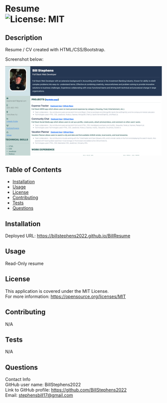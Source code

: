 # Resume<br>![License: MIT](https://img.shields.io/badge/License-MIT-yellow.svg)

  ## Description

  Resume / CV created with HTML/CSS/Bootstrap.

  Screenshot below:

  ![resume](./images/billresume.png)
  
  ## Table of Contents
  
  - [Installation](#installation)
  - [Usage](#usage)
  - [License](#license)
  - [Contributing](#contributing)
  - [Tests](#tests)
  - [Questions](#questions)
  
  ## Installation
  
  Deployed URL:  https://billstephens2022.github.io/BillResume
  
  ## Usage
  
  Read-Only resume

  ## License
This application is covered under the MIT License.
<br>For more information: https://opensource.org/licenses/MIT
  
  ## Contributing
  N/A
  
  ## Tests
  N/A

  ## Questions
  Contact Info<br>
  GitHub user name: BillStephens2022<br>
  Link to GitHub profile: https://github.com/BillStephens2022<br>
  Email: stephensbill17@gmail.com